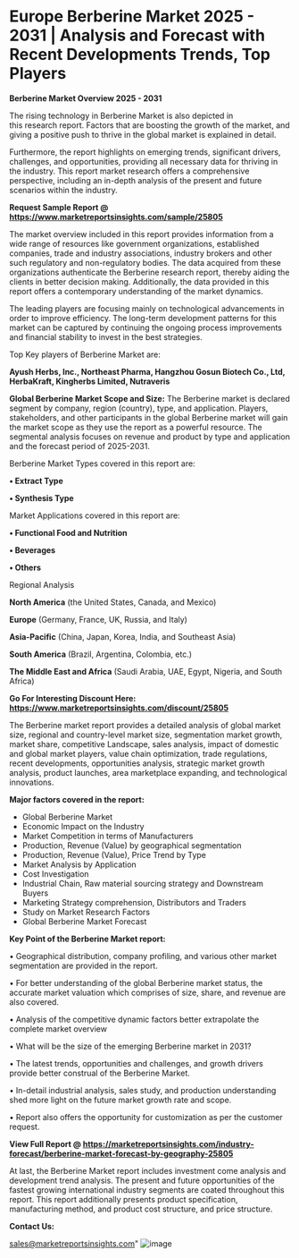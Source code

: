 # Europe Berberine Market 2025 - 2031 | Analysis and Forecast with Recent Developments Trends, Top Players

<Strong> Berberine Market Overview 2025 - 2031</strong>

The rising technology in Berberine Market is also depicted in this research report. Factors that are boosting the growth of the market, and giving a positive push to thrive in the global market is explained in detail.

Furthermore, the report highlights on emerging trends, significant drivers, challenges, and opportunities, providing all necessary data for thriving in the industry. This report market research offers a comprehensive perspective, including an in-depth analysis of the present and future scenarios within the industry.

<strong>Request Sample Report @ <a href=https://www.marketreportsinsights.com/sample/25805>https://www.marketreportsinsights.com/sample/25805</a></strong>

The market overview included in this report provides information from a wide range of resources like government organizations, established companies, trade and industry associations, industry brokers and other such regulatory and non-regulatory bodies. The data acquired from these organizations authenticate the Berberine research report, thereby aiding the clients in better decision making. Additionally, the data provided in this report offers a contemporary understanding of the market dynamics.

The leading players are focusing mainly on technological advancements in order to improve efficiency. The long-term development patterns for this market can be captured by continuing the ongoing process improvements and financial stability to invest in the best strategies.

Top Key players of Berberine Market are:

<strong>Ayush Herbs, Inc., Northeast Pharma, Hangzhou Gosun Biotech Co., Ltd, HerbaKraft, Kingherbs Limited, Nutraveris</strong>

<strong><b>Global Berberine Market Scope and Size:</b></strong>
The Berberine market is declared segment by company, region (country), type, and application. Players, stakeholders, and other participants in the global Berberine market will gain the market scope as they use the report as a powerful resource. The segmental analysis focuses on revenue and product by type and application and the forecast period of 2025-2031.

Berberine Market Types covered in this report are:

<strong>• Extract Type

• Synthesis Type</strong>

Market Applications covered in this report are:

<strong>• Functional Food and Nutrition

• Beverages

• Others</strong> 

Regional Analysis

<strong>North America</strong> (the United States, Canada, and Mexico)

<strong>Europe</strong> (Germany, France, UK, Russia, and Italy)

<strong>Asia-Pacific</strong> (China, Japan, Korea, India, and Southeast Asia)

<strong>South America</strong> (Brazil, Argentina, Colombia, etc.)

<strong>The Middle East and Africa</strong> (Saudi Arabia, UAE, Egypt, Nigeria, and South Africa)

<strong>Go For Interesting Discount Here: <a href=https://www.marketreportsinsights.com/discount/25805>https://www.marketreportsinsights.com/discount/25805</a></strong>

The Berberine market report provides a detailed analysis of global market size, regional and country-level market size, segmentation market growth, market share, competitive Landscape, sales analysis, impact of domestic and global market players, value chain optimization, trade regulations, recent developments, opportunities analysis, strategic market growth analysis, product launches, area marketplace expanding, and technological innovations.

<strong><b>Major factors covered in the report:</b></strong>
<ul>
  <li>Global Berberine Market </li>
  <li>Economic Impact on the Industry</li>
  <li>Market Competition in terms of Manufacturers</li>
  <li>Production, Revenue (Value) by geographical segmentation</li>
  <li>Production, Revenue (Value), Price Trend by Type</li>
  <li>Market Analysis by Application</li>
  <li>Cost Investigation</li>
  <li>Industrial Chain, Raw material sourcing strategy and Downstream Buyers</li>
  <li>Marketing Strategy comprehension, Distributors and Traders</li>
  <li>Study on Market Research Factors</li>
  <li>Global Berberine Market Forecast</li>
</ul>

<strong><b>Key Point of the Berberine Market report:</b></strong>

• Geographical distribution, company profiling, and various other market segmentation are provided in the report.

• For better understanding of the global Berberine market status, the accurate market valuation which comprises of size, share, and revenue are also covered.

• Analysis of the competitive dynamic factors better extrapolate the complete market overview

• What will be the size of the emerging Berberine market in 2031?

• The latest trends, opportunities and challenges, and growth drivers provide better construal of the Berberine Market.

• In-detail industrial analysis, sales study, and production understanding shed more light on the future market growth rate and scope.

• Report also offers the opportunity for customization as per the customer request.

<strong><b>View Full Report @ <a href=https://marketreportsinsights.com/industry-forecast/berberine-market-forecast-by-geography-25805>https://marketreportsinsights.com/industry-forecast/berberine-market-forecast-by-geography-25805</a></b></strong>


At last, the Berberine Market report includes investment come analysis and development trend analysis. The present and future opportunities of the fastest growing international industry segments are coated throughout this report. This report additionally presents product specification, manufacturing method, and product cost structure, and price structure.

<strong>Contact Us:</strong>

sales@marketreportsinsights.com"
![image](https://github.com/user-attachments/assets/380a4e39-25a8-4b2c-bf74-3aa7d74a2a0d)
